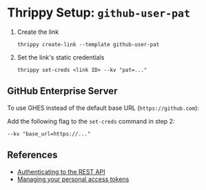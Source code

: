 # Thrippy Setup: `github-user-pat`

1. Create the link

   ```shell
   thrippy create-link --template github-user-pat
   ```

2. Set the link's static credentials

   ```shell
   thrippy set-creds <link ID> --kv "pat=..."
   ```

## GitHub Enterprise Server

To use GHES instead of the default base URL (`https://github.com`):

Add the following flag to the `set-creds` command in step 2:

```shell
--kv "base_url=https://..."
```

## References

- [Authenticating to the REST API](https://docs.github.com/en/rest/authentication/authenticating-to-the-rest-api?apiVersion=2022-11-28#authenticating-with-a-personal-access-token)
- [Managing your personal access tokens](https://docs.github.com/en/authentication/keeping-your-account-and-data-secure/managing-your-personal-access-tokens)
